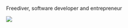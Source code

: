 Freediver, software developer and entrepreneur

![](https://github-readme-stats.vercel.app/api?username=8ctopus&show_icons=false&count_private=true&include_all_commits=true)
